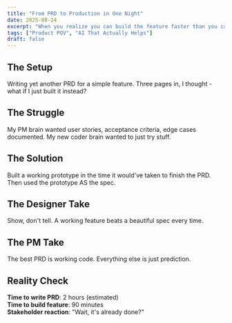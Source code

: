 ```yaml
---
title: "From PRD to Production in One Night"
date: 2025-08-24
excerpt: "When you realize you can build the feature faster than you can document it."
tags: ["Product POV", "AI That Actually Helps"]
draft: false
---
```


## The Setup

Writing yet another PRD for a simple feature. Three pages in, I thought - what if I just built it instead?

## The Struggle

My PM brain wanted user stories, acceptance criteria, edge cases documented. My new coder brain wanted to just try stuff.

## The Solution

Built a working prototype in the time it would've taken to finish the PRD. Then used the prototype AS the spec.

## The Designer Take

Show, don't tell. A working feature beats a beautiful spec every time.

## The PM Take

The best PRD is working code. Everything else is just prediction.

## Reality Check

**Time to write PRD**: 2 hours (estimated)  
**Time to build feature**: 90 minutes  
**Stakeholder reaction**: "Wait, it's already done?"